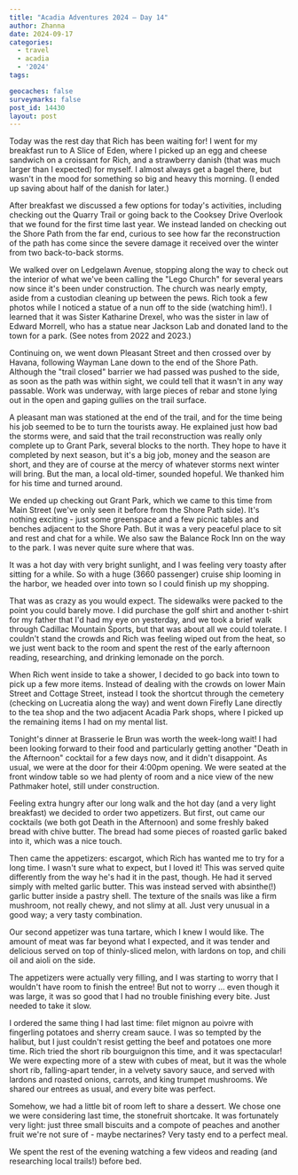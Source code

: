```yaml
---
title: "Acadia Adventures 2024 – Day 14"
author: Zhanna
date: 2024-09-17
categories: 
  - travel
  - acadia
  - '2024'
tags:

geocaches: false
surveymarks: false
post_id: 14430
layout: post
---
```


Today was the rest day that Rich has been waiting for! I went for my breakfast run to A Slice of Eden, where I picked up an egg and cheese sandwich on a croissant for Rich, and a strawberry danish (that was much larger than I expected) for myself. I almost always get a bagel there, but wasn't in the mood for something so big and heavy this morning. (I ended up saving about half of the danish for later.)

After breakfast we discussed a few options for today's activities, including checking out the Quarry Trail or going back to the Cooksey Drive Overlook that we found for the first time last year. We instead landed on checking out the Shore Path from the far end, curious to see how far the reconstruction of the path has come since the severe damage it received over the winter from two back-to-back storms.

We walked over on Ledgelawn Avenue, stopping along the way to check out the interior of what we've been calling the "Lego Church" for several years now since it's been under construction. The church was nearly empty, aside from a custodian cleaning up between the pews. Rich took a few photos while I noticed a statue of a nun off to the side (watching him!). I learned that it was Sister Katharine Drexel, who was the sister in law of Edward Morrell, who has a statue near Jackson Lab and donated land to the town for a park. (See notes from 2022 and 2023.)

Continuing on, we went down Pleasant Street and then crossed over by Havana, following Wayman Lane down to the end of the Shore Path. Although the "trail closed" barrier we had passed was pushed to the side, as soon as the path was within sight, we could tell that it wasn't in any way passable. Work was underway, with large pieces of rebar and stone lying out in the open and gaping gullies on the trail surface.

A pleasant man was stationed at the end of the trail, and for the time being his job seemed to be to turn the tourists away. He explained just how bad the storms were, and said that the trail reconstruction was really only complete up to Grant Park, several blocks to the north. They hope to have it completed by next season, but it's a big job, money and the season are short, and they are of course at the mercy of whatever storms next winter will bring. But the man, a local old-timer, sounded hopeful. We thanked him for his time and turned around.

We ended up checking out Grant Park, which we came to this time from Main Street (we've only seen it before from the Shore Path side). It's nothing exciting - just some greenspace and a few picnic tables and benches adjacent to the Shore Path. But it was a very peaceful place to sit and rest and chat for a while. We also saw the Balance Rock Inn on the way to the park. I was never quite sure where that was.

It was a hot day with very bright sunlight, and I was feeling very toasty after sitting for a while. So with a huge (3660 passenger) cruise ship looming in the harbor, we headed over into town so I could finish up my shopping.

That was as crazy as you would expect. The sidewalks were packed to the point you could barely move. I did purchase the golf shirt and another t-shirt for my father that I'd had my eye on yesterday, and we took a brief walk through Cadillac Mountain Sports, but that was about all we could tolerate. I couldn't stand the crowds and Rich was feeling wiped out from the heat, so we just went back to the room and spent the rest of the early afternoon reading, researching, and drinking lemonade on the porch.

When Rich went inside to take a shower, I decided to go back into town to pick up a few more items. Instead of dealing with the crowds on lower Main Street and Cottage Street, instead I took the shortcut through the cemetery (checking on Lucreatia along the way) and went down Firefly Lane directly to the tea shop and the two adjacent Acadia Park shops, where I picked up the remaining items I had on my mental list.

Tonight's dinner at Brasserie le Brun was worth the week-long wait! I had been looking forward to their food and particularly getting another "Death in the Afternoon" cocktail for a few days now, and it didn't disappoint. As usual, we were at the door for their 4:00pm opening. We were seated at the front window table so we had plenty of room and a nice view of the new Pathmaker hotel, still under construction. 

Feeling extra hungry after our long walk and the hot day (and a very light breakfast) we decided to order two appetizers. But first, out came our cocktails (we both got Death in the Afternoon) and some freshly baked bread with chive butter. The bread had some pieces of roasted garlic baked into it, which was a nice touch.

Then came the appetizers: escargot, which Rich has wanted me to try for a long time. I wasn't sure what to expect, but I loved it! This was served quite differently from the way he's had it in the past, though. He had it served simply with melted garlic butter. This was instead served with absinthe(!) garlic butter inside a pastry shell. The texture of the snails was like a firm mushroom, not really chewy, and not slimy at all. Just very unusual in a good way; a very tasty combination.

Our second appetizer was tuna tartare, which I knew I would like. The amount of meat was far beyond what I expected, and it was tender and delicious served on top of thinly-sliced melon, with lardons on top, and chili oil and aioli on the side.

The appetizers were actually very filling, and I was starting to worry that I wouldn't have room to finish the entree! But not to worry ... even though it was large, it was so good that I had no trouble finishing every bite. Just needed to take it slow. 

I ordered the same thing I had last time: filet mignon au poivre with fingerling potatoes and sherry cream sauce. I was so tempted by the halibut, but I just couldn't resist getting the beef and potatoes one more time. Rich tried the short rib bourguignon this time, and it was spectacular! We were expecting more of a stew with cubes of meat, but it was the whole short rib, falling-apart tender, in a velvety savory sauce, and served with lardons and roasted onions, carrots, and king trumpet mushrooms. We shared our entrees as usual, and every bite was perfect.

Somehow, we had a little bit of room left to share a dessert. We chose one we were considering last time, the stonefruit shortcake. It was fortunately very light: just three small biscuits and a compote of peaches and another fruit we're not sure of - maybe nectarines? Very tasty end to a perfect meal.

We spent the rest of the evening watching a few videos and reading (and researching local trails!) before bed.
